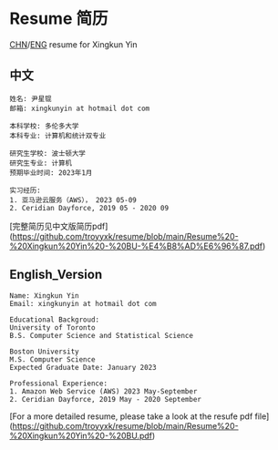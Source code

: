 # Resume 简历
[CHN](#中文)/[ENG](#English_Version) resume for Xingkun Yin

## 中文
```
姓名: 尹星锟
邮箱: xingkunyin at hotmail dot com

本科学校: 多伦多大学
本科专业: 计算机和统计双专业

研究生学校: 波士顿大学
研究生专业: 计算机
预期毕业时间: 2023年1月

实习经历:
1. 亚马逊云服务（AWS）， 2023 05-09
2. Ceridian Dayforce, 2019 05 - 2020 09
```

[完整简历见中文版简历pdf]
(https://github.com/troyyxk/resume/blob/main/Resume%20-%20Xingkun%20Yin%20-%20BU-%E4%B8%AD%E6%96%87.pdf)

## English_Version
```
Name: Xingkun Yin
Email: xingkunyin at hotmail dot com

Educational Backgroud:
University of Toronto
B.S. Computer Science and Statistical Science

Boston University
M.S. Computer Science
Expected Graduate Date: January 2023

Professional Experience:
1. Amazon Web Service (AWS) 2023 May-September
2. Ceridian Dayforce, 2019 May - 2020 September
```

[For a more detailed resume, please take a look at the resufe pdf file]
(https://github.com/troyyxk/resume/blob/main/Resume%20-%20Xingkun%20Yin%20-%20BU.pdf)
